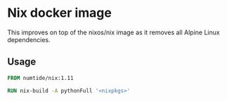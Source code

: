 # Nix docker image

This improves on top of the nixos/nix image as it removes all Alpine Linux
dependencies.

## Usage

```Dockerfile
FROM numtide/nix:1.11

RUN nix-build -A pythonFull '<nixpkgs>'
```
